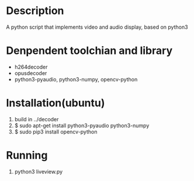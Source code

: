 # Description

A python script that implements video and audio display, based on python3

# Denpendent toolchian and library

- h264decoder
- opusdecoder
- python3-pyaudio, python3-numpy, opencv-python

# Installation(ubuntu)
    
1. build in ../decoder
2. $ sudo apt-get install python3-pyaudio python3-numpy
3. $ sudo pip3 install opencv-python

# Running
    
1. python3 liveview.py